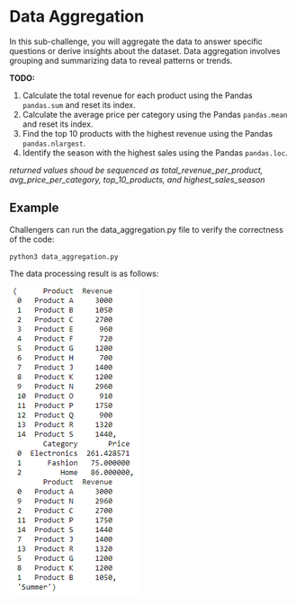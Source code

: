 # Data Aggregation
In this sub-challenge, you will aggregate the data to answer specific questions or derive insights about the dataset. Data aggregation involves grouping and summarizing data to reveal patterns or trends.

**TODO:**
1. Calculate the total revenue for each product using the Pandas `pandas.sum` and reset its index.
2. Calculate the average price per category using the Pandas `pandas.mean` and reset its index.
3. Find the top 10 products with the highest revenue using the Pandas `pandas.nlargest`.
4. Identify the season with the highest sales using the Pandas `pandas.loc`.


*returned values shoud be sequenced as total_revenue_per_product, avg_price_per_category, top_10_products, and highest_sales_season*

## Example

Challengers can run the data_aggregation.py file to verify the correctness of the code:
```
python3 data_aggregation.py
```
The data processing result is as follows:

![feature_engineering_result_image](assets/data_aggregation_result.png)